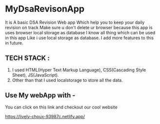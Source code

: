 # MyDsaRevisonApp

It is A basic DSA Revision Web app Which help you to keep your daily revision on track Make sure u don't delete ur browser because this app is uses browser local storage as database I know all thing which can be used in this app Like i use local storage as database. I add more features to this in future.

## TECH STACK :

1. I used HTML(Hyper Text Markup Language), CSS(Cascading Style Sheet), JS(JavaScript).
2. Other than that I used localstorage to store all the data.

## Use My webApp with -

You can click on this link and checkout our cool website

https://lively-choux-93987c.netlify.app/
